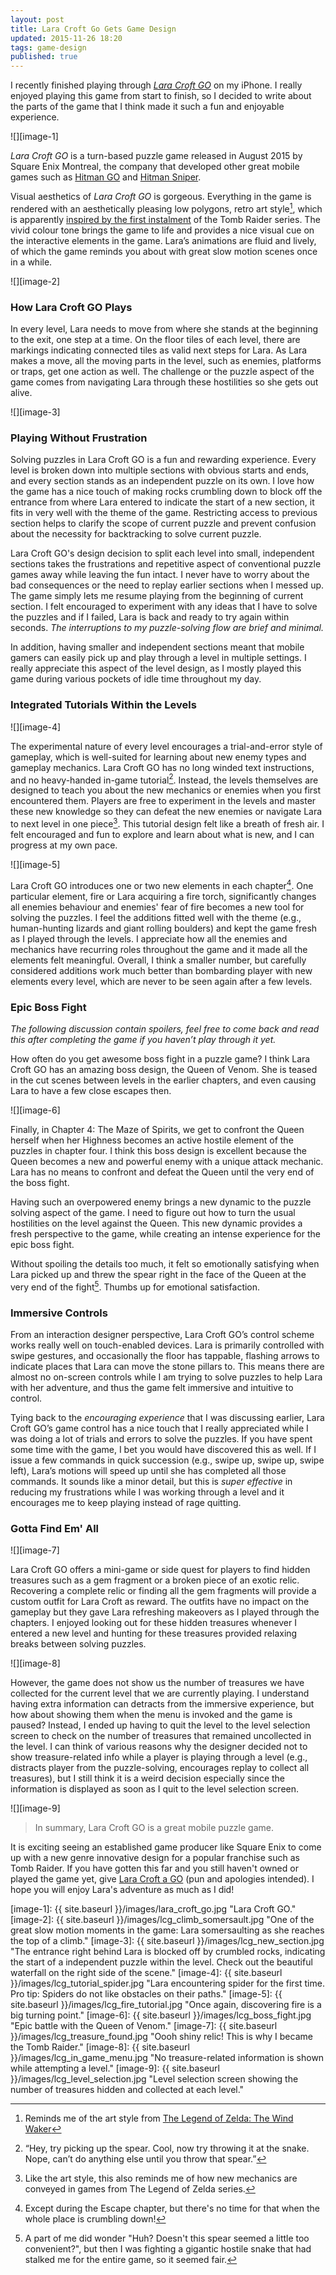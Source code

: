 ```yaml
---
layout: post
title: Lara Croft Go Gets Game Design
updated: 2015-11-26 18:20
tags: game-design
published: true
---
```


I recently finished playing through [*Lara Croft GO*][1] on my iPhone. I really enjoyed playing this game from start to finish, so I decided to write about the parts of the game that I think made it such a fun and enjoyable experience.

![][image-1]

*Lara Croft GO* is a turn-based puzzle game released in August 2015 by Square Enix Montreal, the company that developed other great mobile games such as [Hitman GO][2] and [Hitman Sniper][3].

Visual aesthetics of *Lara Croft GO* is gorgeous. Everything in the game is rendered with an aesthetically pleasing low polygons, retro art style[^1], which is apparently [inspired by the first instalment][5] of the Tomb Raider series. The vivid colour tone brings the game to life and provides a nice visual cue on the interactive elements in the game. Lara’s animations are fluid and lively, of which the game reminds you about with great slow motion scenes once in a while.

![][image-2]

### How Lara Croft GO Plays

In every level, Lara needs to move from where she stands at the beginning to the exit, one step at a time. On the floor tiles of each level, there are markings indicating connected tiles as valid next steps for Lara. As Lara makes a move, all the moving parts in the level, such as enemies, platforms or traps, get one action as well. The challenge or the puzzle aspect of the game comes from navigating Lara through these hostilities so she gets out alive.

![][image-3]

### Playing Without Frustration

Solving puzzles in Lara Croft GO is a fun and rewarding experience. Every level is broken down into multiple sections with obvious starts and ends, and every section stands as an independent puzzle on its own. I love how the game has a nice touch of making rocks crumbling down to block off the entrance from where Lara entered to indicate the start of a new section, it fits in very well with the theme of the game. Restricting access to previous section helps to clarify the scope of current puzzle and prevent confusion about the necessity for backtracking to solve current puzzle.

Lara Croft GO's design decision to split each level into small, independent sections takes the frustrations and repetitive aspect of conventional puzzle games away while leaving the fun intact. I never have to worry about the bad consequences or the need to replay earlier sections when I messed up.  The game simply lets me resume playing from the beginning of current section. I felt encouraged to experiment with any ideas that I have to solve the puzzles and if I failed, Lara is back and ready to try again within seconds. *The interruptions to my puzzle-solving flow are brief and minimal.*

In addition, having smaller and independent sections meant that mobile gamers can easily pick up and play through a level in multiple settings. I really appreciate this aspect of the level design, as I mostly played this game during various pockets of idle time throughout my day.

### Integrated Tutorials Within the Levels

![][image-4]

The experimental nature of every level encourages a trial-and-error style of gameplay, which is well-suited for learning about new enemy types and gameplay mechanics. Lara Croft GO has no long winded text instructions, and no heavy-handed in-game tutorial[^2]. Instead, the levels themselves are designed to teach you about the new mechanics or enemies when you first encountered them. Players are free to experiment in the levels and master these new knowledge so they can defeat the new enemies or navigate Lara to next level in one piece[^3]. This tutorial design felt like a breath of fresh air. I felt encouraged and fun to explore and learn about what is new, and I can progress at my own pace.

![][image-5]

Lara Croft GO introduces one or two new elements in each chapter[^4]. One particular element, fire or Lara acquiring a fire torch, significantly changes all enemies behaviour and enemies' fear of fire becomes a new tool for solving the puzzles. I feel the additions fitted well with the theme (e.g., human-hunting lizards and giant rolling boulders) and kept the game fresh as I played through the levels. I appreciate how all the enemies and mechanics have recurring roles throughout the game and it made all the elements felt meaningful. Overall, I think a smaller number, but carefully considered additions work much better than bombarding player with new elements every level, which are never to be seen again after a few levels.

### Epic Boss Fight

*The following discussion contain spoilers, feel free to come back and read this after completing the game if you haven’t play through it yet.*

How often do you get awesome boss fight in a puzzle game? I think Lara Croft GO has an amazing boss design, the Queen of Venom. She is teased in the cut scenes between levels in the earlier chapters, and even causing Lara to have a few close escapes then.

![][image-6]

Finally, in Chapter 4: The Maze of Spirits, we get to confront the Queen herself when her Highness becomes an active hostile element of the puzzles in chapter four. I think this boss design is excellent because the Queen becomes a new and powerful enemy with a unique attack mechanic. Lara has no means to confront and defeat the Queen until the very end of the boss fight.

Having such an overpowered enemy brings a new dynamic to the puzzle solving aspect of the game. I need to figure out how to turn the usual hostilities on the level against the Queen. This new dynamic provides a fresh perspective to the game, while creating an intense experience for the epic boss fight.

Without spoiling the details too much, it felt so emotionally satisfying when Lara picked up and threw the spear right in the face of the Queen at the very end of the fight[^5]. Thumbs up for emotional satisfaction.

### Immersive Controls

From an interaction designer perspective, Lara Croft GO’s control scheme works really well on touch-enabled devices. Lara is primarily controlled with swipe gestures, and occasionally the floor has tappable, flashing arrows to indicate places that Lara can move the stone pillars to. This means there are almost no on-screen controls while I am trying to solve puzzles to help Lara with her adventure, and thus the game felt immersive and intuitive to control.

Tying back to the *encouraging experience* that I was discussing earlier, Lara Croft GO’s game control has a nice touch that I really appreciated while I was doing a lot of trials and errors to solve the puzzles. If you have spent some time with the game, I bet you would have discovered this as well. If I issue a few commands in quick succession (e.g., swipe up, swipe up, swipe left), Lara’s motions will speed up until she has completed all those commands. It sounds like a minor detail, but this is *super effective* in reducing my frustrations while I was working through a level and it encourages me to keep playing instead of rage quitting.

### Gotta Find Em' All

![][image-7]

Lara Croft GO offers a mini-game or side quest for players to find hidden treasures such as a gem fragment or a broken piece of an exotic relic. Recovering a complete relic or finding all the gem fragments will provide a custom outfit for Lara Croft as reward. The outfits have no impact on the gameplay but they gave Lara refreshing makeovers as I played through the chapters. I enjoyed looking out for these hidden treasures whenever I entered a new level and hunting for these treasures provided relaxing breaks between solving puzzles.

![][image-8]

However, the game does not show us the number of treasures we have collected for the current level that we are currently playing. I understand having extra information can detracts from the immersive experience, but how about showing them when the menu is invoked and the game is paused? Instead, I ended up having to quit the level to the level selection screen to check on the number of treasures that remained uncollected in the level. I can think of various reasons why the designer decided not to show treasure-related info while a player is playing through a level (e.g., distracts player from the puzzle-solving, encourages replay to collect all treasures), but I still think it is a weird decision especially since the information is displayed as soon as I quit to the level selection screen.

![][image-9]

> In summary, Lara Croft GO is a great mobile puzzle game.

It is exciting seeing an established game producer like Square Enix to come up with a new genre innovative design for a popular franchise such as Tomb Raider. If you have gotten this far and you still haven't owned or played the game yet, give [Lara Croft a GO][6] (pun and apologies intended). I hope you will enjoy Lara's adventure as much as I did!

<!-- This is a much-welcomed mobile title as more and more traditional game companies are releasing [freemium][7] [mobile][8] [games][9]. While I enjoyed the freedom to try out games before the need to spend money on them, I am certain freemium's business model restricts many aspects of games design. There are certain gaming experiences that are better catered by traditional paid titles that are liberated from being designed to get players to pay for the in-app-purchases. -->

[^1]:	Reminds me of the art style from [The Legend of Zelda: The Wind Waker][4]

[^2]:	“Hey, try picking up the spear. Cool, now try throwing it at the snake. Nope, can’t do anything else until you throw that spear.”

[^3]:	Like the art style, this also reminds me of how new mechanics are conveyed in games from The Legend of Zelda series.

[^4]:   Except during the Escape chapter, but there's no time for that when the whole place is crumbling down!

[^5]:	A part of me did wonder "Huh? Doesn't this spear seemed a little too convenient?", but then I was fighting a gigantic hostile snake that had stalked me for the entire game, so it seemed fair.

[1]:	http://www.laracroftgo.com "Lara Croft GO website"
[2]:	https://www.square-enix-montreal.com/en/games/hitmango "Hitman GO"
[3]:	https://www.square-enix-montreal.com/en/games/hitmansniper "Hitman Sniper"
[4]:	https://en.wikipedia.org/wiki/The_Legend_of_Zelda:_The_Wind_Waker "Wikipedia Article of The Wind Waker"
[5]:	http://www.pocketgamer.biz/feature/61973/the-making-of-lara-croft-go/ "An athletic aesthetic: The making of Lara Croft GO"
[6]:	https://itunes.apple.com/us/app/lara-croft-go/id971304016?ls=1&&mt=8 "Lara Croft GO iOS App Store Link"
[7]:	https://itunes.apple.com/us/app/pokemon-shuffle-mobile/id1014919815?mt=8 "I prefer catching to matching 'em all"
[8]:	https://itunes.apple.com/us/app/final-fantasy-record-keeper/id964320334?mt=8 "My last fantasy is not keeping record"
[9]:	http://www.theverge.com/2015/10/28/9633272/nintendo-smartphone-game-miitomo "Nintendo's Miitomo"

[image-1]:	{{ site.baseurl }}/images/lara_croft_go.jpg "Lara Croft GO."
[image-2]:	{{ site.baseurl }}/images/lcg_climb_somersault.jpg "One of the great slow motion moments in the game: Lara somersaulting as she reaches the top of a climb."
[image-3]:	{{ site.baseurl }}/images/lcg_new_section.jpg "The entrance right behind Lara is blocked off by crumbled rocks, indicating the start of a independent puzzle within the level. Check out the beautiful waterfall on the right side of the scene."
[image-4]:	{{ site.baseurl }}/images/lcg_tutorial_spider.jpg "Lara encountering spider for the first time. Pro tip: Spiders do not like obstacles on their paths."
[image-5]:	{{ site.baseurl }}/images/lcg_fire_tutorial.jpg "Once again, discovering fire is a big turning point."
[image-6]:	{{ site.baseurl }}/images/lcg_boss_fight.jpg "Epic battle with the Queen of Venom."
[image-7]:	{{ site.baseurl }}/images/lcg_treasure_found.jpg "Oooh shiny relic! This is why I became the Tomb Raider."
[image-8]:	{{ site.baseurl }}/images/lcg_in_game_menu.jpg "No treasure-related information is shown while attempting a level."
[image-9]:	{{ site.baseurl }}/images/lcg_level_selection.jpg "Level selection screen showing the number of treasures hidden and collected at each level."
